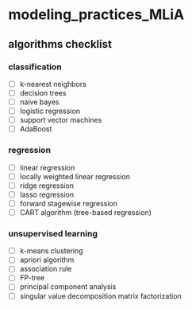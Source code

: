 # modeling_practices_MLiA

## algorithms checklist
### classification
- [ ] k-nearest neighbors
- [ ] decision trees
- [ ] naive bayes
- [ ] logistic regression
- [ ] support vector machines
- [ ] AdaBoost

### regression
- [ ] linear regression
- [ ] locally weighted linear regression
- [ ] ridge regression
- [ ] lasso regression
- [ ] forward stagewise regression
- [ ] CART algorithm (tree-based regression)
 
### unsupervised learning
- [ ] k-means clustering
- [ ] apriori algorithm
- [ ] association rule
- [ ] FP-tree
- [ ] principal component analysis
- [ ] singular value decomposition matrix factorization
